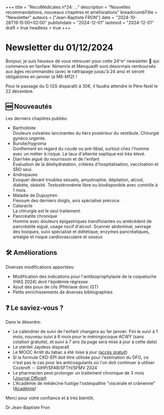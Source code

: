 +++
title = "RecoMédicales n°24: ..."
description = "Nouvelles recommandations, nouveaux chapitres et améliorations"
breadcrumbTitle = "Newsletter"
auteurs = ["Jean-Baptiste FRON"]
date = "2024-10-28T19:15:00+02:00"
publishdate = "2024-12-01"
lastmod = "2024-12-01"
draft = true
headless = true
+++

# Newsletter du 01/12/2024

Bonjour, je suis heureux de vous retrouver pour cette 24^e^ newsletter 📰 qui commence en fanfare: Nimenrix et Menquadfi sont désormais remboursés aux âges recommandés (avec le rattrapage jusqu'à 24 ans) et seront obligatoires en janvier (à M6-M12) !

Pour le passage du G (GS disparaît) à 30€, il faudra attendre le Père Noël le 22 décembre.

## 🆕 Nouveautés

Les derniers chapitres publiés:

- Bartholinite  
  Douleurs vulvaires lancinantes du tiers postérieur du vestibule. Chirurgie gynéco urgente.
- Bursite/hygroma  
  Gonflement en regard du coude ou pré-tibial, surtout chez l'homme avec un métier à risque. Le taux d'atteinte septique est très élevé.
- Diarrhée aiguë du nourrisson et de l'enfant  
  Évaluation de la déshydratation, critères d'hospitalisation, vaccination et SRO seul.
- Andropause  
  Evoquer devant troubles sexuels, amyotrophie, dépilation, alcool, diabète, obésité. Testostéronémie libre ou biodisponible avec contrôle à 1 mois.
- Maladie de Dupuytren  
  Flessum des derniers doigts, avis spécialisé précoce.
- Cataracte  
  La chirurgie est le seul traitement.
- Pancréatite chronique  
  Homme avec douleurs épigastriques transfixiantes ou antécédent de pancréatite aiguë, usage nocif d'alcool. Scanner abdominal, sevrage des toxiques, suivi spécialisé et diététique, enzymes pancréatiques, antalgie et risque cardiovasculaire et osseux

## 🛠️ Améliorations

Diverses modifications apportées:

- Modification des indications pour l'antibioprophylaxie de la coqueluche (HAS 2024) dont l'épidémie régresse
- Ajout des poux de cils (Phtiriase donc IST)
- Petits enrichissements de diverses bibliographies

## ❓ Le saviez-vous ?

Dans le désordre:

- Le calendrier de suivi de l'enfant changera au 1er janvier. Fini le suivi à 1 mois, nouveau suivi à 6 mois pour le méningocoque ACWY (sans cotation gratuite), et suivi à 7 ans (la page sera mise à jour à cette date)
- Le stérilet Jaydess disparaît
- Le MOOC Arrêt du tabac a été mise à jour ([accès gratuit](https://www.pns-mooc.com/fr/mooc/18/presentation))
- Si la formule CKD-EPI doit être utilisée pour l'estimation du DFG, ce n'est pas le cas pour les anticoagulants où l'on doit continuer à utiliser Cockroft -- GIHP/SFAR/SFTH/SFMV 2024
- Le pharmacien peut prolonger un traitement chronique de 3 mois ([Journal Officiel](https://www.legifrance.gouv.fr/jorf/id/JORFTEXT000050668009))
- L'Académie de médecine fustige l'ostéopathie "viscérale et crânienne" ([Académie](https://www.academie-medecine.fr/losteopathie-viscerale-et-cranienne-chez-le-nouveau-ne-une-pratique-qui-interroge/))

Merci pour votre confiance et à très bientôt,

Dr Jean-Baptiste Fron
